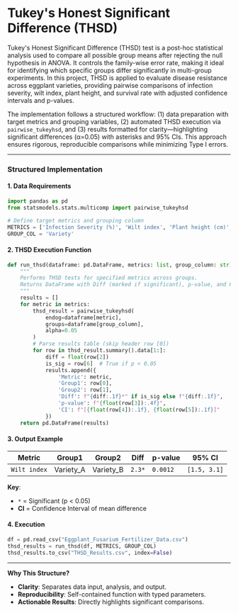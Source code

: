 # **Tukey's Honest Significant Difference (THSD)**  

Tukey's Honest Significant Difference (THSD) test is a post-hoc statistical analysis used to compare all possible group means after rejecting the null hypothesis in ANOVA. It controls the family-wise error rate, making it ideal for identifying which specific groups differ significantly in multi-group experiments. In this project, THSD is applied to evaluate disease resistance across eggplant varieties, providing pairwise comparisons of infection severity, wilt index, plant height, and survival rate with adjusted confidence intervals and p-values.  

The implementation follows a structured workflow: (1) data preparation with target metrics and grouping variables, (2) automated THSD execution via `pairwise_tukeyhsd`, and (3) results formatted for clarity—highlighting significant differences (α=0.05) with asterisks and 95% CIs. This approach ensures rigorous, reproducible comparisons while minimizing Type I errors.  

---

### **Structured Implementation**  

#### **1. Data Requirements**  
```python
import pandas as pd
from statsmodels.stats.multicomp import pairwise_tukeyhsd

# Define target metrics and grouping column
METRICS = ['Infection Severity (%)', 'Wilt index', 'Plant height (cm)', 'Survival rate (%)']
GROUP_COL = 'Variety'
```

#### **2. THSD Execution Function**  
```python
def run_thsd(dataframe: pd.DataFrame, metrics: list, group_column: str) -> pd.DataFrame:
    """
    Performs THSD tests for specified metrics across groups.
    Returns DataFrame with Diff (marked if significant), p-value, and CI.
    """
    results = []
    for metric in metrics:
        thsd_result = pairwise_tukeyhsd(
            endog=dataframe[metric],
            groups=dataframe[group_column],
            alpha=0.05
        )
        # Parse results table (skip header row [0])
        for row in thsd_result.summary().data[1:]:
            diff = float(row[2])
            is_sig = row[6]  # True if p < 0.05
            results.append({
                'Metric': metric,
                'Group1': row[0],
                'Group2': row[1],
                'Diff': f"{diff:.1f}*" if is_sig else f"{diff:.1f}",
                'p-value': f"{float(row[3]):.4f}",
                'CI': f"[{float(row[4]):.1f}, {float(row[5]):.1f}]"
            })
    return pd.DataFrame(results)
```

#### **3. Output Example**  
| Metric               | Group1    | Group2    | Diff  | p-value   | 95% CI        |  
|----------------------|-----------|-----------|-------|-----------|---------------|  
| `Wilt index`         | Variety_A | Variety_B | `2.3*`| `0.0012`  | `[1.5, 3.1]`  |  

**Key**:  
- `*` = Significant (p < 0.05)  
- **CI** = Confidence Interval of mean difference  

#### **4. Execution**  
```python
df = pd.read_csv("Eggplant_Fusarium_Fertilizer_Data.csv")
thsd_results = run_thsd(df, METRICS, GROUP_COL)
thsd_results.to_csv("THSD_Results.csv", index=False)
```

---

**Why This Structure?**  
- **Clarity**: Separates data input, analysis, and output.  
- **Reproducibility**: Self-contained function with typed parameters.  
- **Actionable Results**: Directly highlights significant comparisons.  

